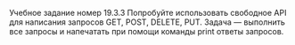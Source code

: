 Учебное задание номер 19.3.3
Попробуйте использовать свободное API для написания запросов GET, POST, DELETE, PUT. 
Задача — выполнить все запросы и напечатать при помощи команды print ответы запросов.
